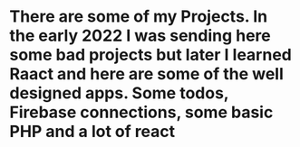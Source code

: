 # There are some of my Projects. In the early 2022 I was sending here some bad projects but later I learned Raact and here are some of the well designed apps. Some todos, Firebase connections, some basic PHP and a lot of react
